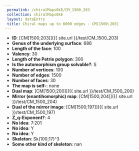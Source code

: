 ```yaml
--- 
 permalink: /chiralMaps6kE/CM_1500_203 
 collection: chiralMaps6kE
 layout: dataEntry
 title: Chiral maps up to 6000 edges - CM[1500;203]
---
```


- **ID**: [CM[1500;203]]({{ site.url }}/test/CM_1500_203)
- **Genus of the underlying surface**: 686
- **Length of the face**: 100
- **Valency**: 30
- **Length of the Petrie polygon**: 300
- **Is the automorphism group solvable?**: S
- **Number of vertices**: 100
- **Number of edges**: 1500
- **Number of faces**: 30
- **The map is self-**: none
- **Dual map**: [CM[1500;200]]({{ site.url }}/test/CM_1500_200)
- **Mirror (enantihomorphic) map**: [CM[1500;204]]({{ site.url }}/test/CM_1500_204)
- **Dual of the mirror image**: [CM[1500;197]]({{ site.url }}/test/CM_1500_197)
- **Z_q-Exponent?**: 4
- **No idea**:  7:201
- **No idea**: Y
- **No idea**: Y
- **Skeleton**: Sk(100;17)^3
- **Some other kind of skeleton**: nan
